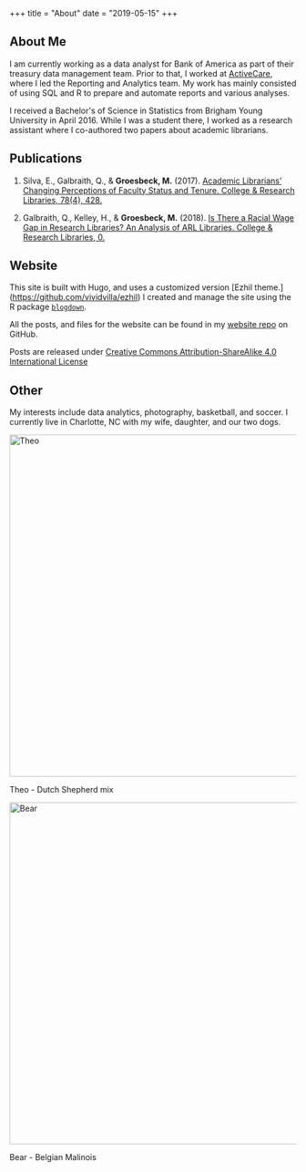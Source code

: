 +++
title = "About"
date = "2019-05-15"
+++

## About Me

I am currently working as a data analyst for Bank of America as part of their treasury data management team. Prior to that, I worked at [ActiveCare](https://www.activecare.com/), where I led the Reporting and Analytics team. My work has mainly consisted of using SQL and R to prepare and automate reports and various analyses. 

I received a Bachelor's of Science in Statistics from Brigham Young University in April 2016. While I was a student there, I worked as a research assistant where I co-authored two papers about academic librarians.

## Publications

1. Silva, E., Galbraith, Q., & **Groesbeck, M.** (2017). [Academic Librarians’ Changing Perceptions of Faculty Status and Tenure. College & Research Libraries, 78(4), 428.](http://crl.acrl.org/index.php/crl/article/view/16639/18085) 

2. Galbraith, Q., Kelley, H., & **Groesbeck, M.** (2018). [Is There a Racial Wage Gap in Research Libraries? An Analysis of ARL Libraries. College & Research Libraries, 0.](https://crl.acrl.org/index.php/crl/article/view/16851)

## Website

This site is built with Hugo, and uses a customized version [Ezhil theme.] 
(https://github.com/vividvilla/ezhil)
I created and manage the site using the R package [`blogdown`](https://bookdown.org/yihui/blogdown/).

All the posts, and files for the website can be found in my [website repo](https://github.com/mdgbeck/website2) on GitHub.

Posts are released under [Creative Commons Attribution-ShareAlike 4.0 International License](https://creativecommons.org/licenses/by-sa/4.0/)

## Other

My interests include data analytics, photography, basketball, and soccer. I currently live in Charlotte, NC with my wife, daughter, and our two dogs.

<img src="/img/about/theo.jpg" alt="Theo" width="600">

Theo - Dutch Shepherd mix


<img src="/img/about/bear.jpg" alt="Bear" width="600">

Bear - Belgian Malinois